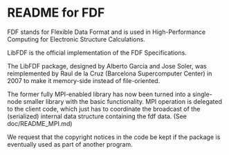 README for FDF
==============

FDF stands for Flexible Data Format and is used in High-Performance Computing
for Electronic Structure Calculations.

LibFDF is the official implementation of the FDF Specifications.

The LibFDF package, designed by Alberto Garcia and Jose Soler, was
reimplemented by Raul de la Cruz (Barcelona Supercomputer Center) in 2007
to make it memory-side instead of file-oriented.

The former fully MPI-enabled library has now been turned into a
single-node smaller library with the basic functionality. MPI
operation is delegated to the client code, which just has
to coordinate the broadcast of the (serialized) internal data
structure containing the fdf data. (See doc/README_MPI.md)

We request that the copyright notices in the code be kept if the package
is eventually used as part of another program.

